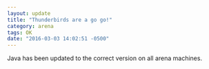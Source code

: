 ```yaml
---
layout: update
title: "Thunderbirds are a go go!"
category: arena
tags: OK
date: "2016-03-03 14:02:51 -0500"
---
```


Java has been updated to the correct version on all arena machines.
